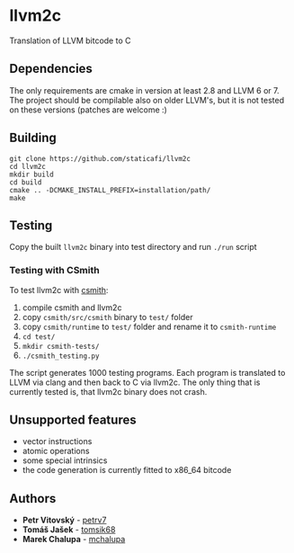 # llvm2c

Translation of LLVM bitcode to C

## Dependencies

The only requirements are cmake in version at least 2.8 and LLVM 6 or 7.
The project should be compilable also on older LLVM's, but it is not tested on these versions (patches are welcome :)

## Building

```
git clone https://github.com/staticafi/llvm2c
cd llvm2c
mkdir build
cd build
cmake .. -DCMAKE_INSTALL_PREFIX=installation/path/
make
```
    
## Testing

Copy the built `llvm2c` binary into test directory and run `./run` script

### Testing with CSmith

To test llvm2c with [csmith](https://github.com/csmith-project/csmith/):

1. compile csmith and llvm2c
2. copy `csmith/src/csmith` binary to `test/` folder
3. copy `csmith/runtime` to `test/` folder and rename it to `csmith-runtime`
4. `cd test/`
5. `mkdir csmith-tests/`
6. `./csmith_testing.py`

The script generates 1000 testing programs. Each program is translated to LLVM via clang and then back to C via llvm2c. The only thing that is currently tested is, that llvm2c binary does not crash.

## Unsupported features

- vector instructions
- atomic operations
- some special intrinsics
- the code generation is currently fitted to x86_64 bitcode

## Authors

* **Petr Vitovský** - [petrv7](https://github.com/petrv7)
* **Tomáš Jašek** - [tomsik68](https://github.com/tomsik68)
* **Marek Chalupa** - [mchalupa](https://github.com/mchalupa)
